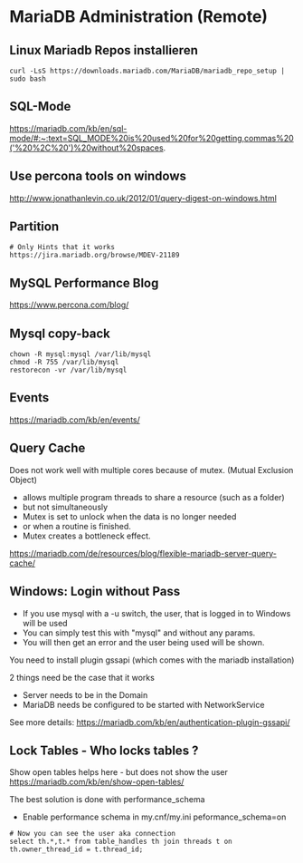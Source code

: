 # MariaDB Administration (Remote) 

## Linux Mariadb Repos installieren 

```
curl -LsS https://downloads.mariadb.com/MariaDB/mariadb_repo_setup | sudo bash
```

## SQL-Mode 

https://mariadb.com/kb/en/sql-mode/#:~:text=SQL_MODE%20is%20used%20for%20getting,commas%20('%20%2C%20')%20without%20spaces.

## Use percona tools on windows 

http://www.jonathanlevin.co.uk/2012/01/query-digest-on-windows.html


## Partition ##

```
# Only Hints that it works 
https://jira.mariadb.org/browse/MDEV-21189

```

## MySQL Performance Blog ##

https://www.percona.com/blog/

## Mysql copy-back 
```
chown -R mysql:mysql /var/lib/mysql
chmod -R 755 /var/lib/mysql
restorecon -vr /var/lib/mysql
```

## Events 
https://mariadb.com/kb/en/events/

## Query Cache 

Does not work well with multiple cores because of mutex.
(Mutual Exclusion Object) 

  * allows multiple program threads to share a resource (such as a folder) 
  * but not simultaneously
  * Mutex is set to unlock when the data is no longer needed
  * or when a routine is finished. 
  * Mutex creates a bottleneck effect.
  
https://mariadb.com/de/resources/blog/flexible-mariadb-server-query-cache/
  
## Windows: Login without Pass

  * If you use mysql with a -u switch, the user, that is logged in to Windows will be used 
  * You can simply test this with "mysql" and without any params.
  * You will then get an error and the user being used will be shown.

You need to install plugin gssapi (which comes with the mariadb installation) 

2 things need be the case that it works

  * Server needs to be in the Domain
  * MariaDB needs be configured to be started with NetworkService 
  
 See more details: 
 https://mariadb.com/kb/en/authentication-plugin-gssapi/
 
## Lock Tables - Who locks tables ?
 
Show open tables helps here - but does not show the user
https://mariadb.com/kb/en/show-open-tables/

The best solution is done with performance_schema 
    
  * Enable performance schema in my.cnf/my.ini peformance_schema=on 
  
  ```
  # Now you can see the user aka connection 
  select th.*,t.* from table_handles th join threads t on th.owner_thread_id = t.thread_id;
  ```
  
